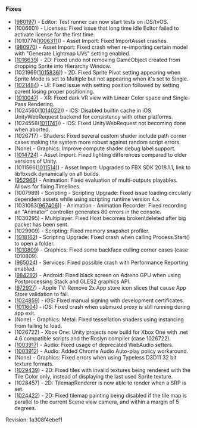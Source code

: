 ### Fixes

*   ([980197](https://issuetracker.unity3d.com/product/unity/issues/guid/980197/)) - Editor: Test runner can now start tests on iOS/tvOS.
*   (1006601) - Licenses: Fixed issue that long time idle Editor failed to activate license for the first time.
*   (1010774([1006311](https://issuetracker.unity3d.com/product/unity/issues/guid/1006311/))) - Asset Import: Fixed ImportAsset crashes.
*   ([980970](https://issuetracker.unity3d.com/product/unity/issues/guid/980970/)) - Asset Import: Fixed crash when re-importing certain model with "Generate Lightmap UVs" setting enabled.
*   ([1016639](https://issuetracker.unity3d.com/product/unity/issues/guid/1016639/)) - 2D: Fixed undo not removing GameObject created from dropping Sprite into Hierarchy Window.
*   (1021969([1015836](https://issuetracker.unity3d.com/product/unity/issues/guid/1015836/))) - 2D: Fixed Sprite Pivot setting appearing when Sprite Mode is set to Multiple but not appearing when it's set to Single.
*   ([1021484](https://issuetracker.unity3d.com/product/unity/issues/guid/1021484/)) - UI: Fixed issue with setting position followed by setting parent losing proper positioning.
*   ([1010047](https://issuetracker.unity3d.com/product/unity/issues/guid/1010047/)) - XR: Fixed dark VR view with Linear Color space and Single-Pass Rendering.
*   (1024560([1014022](https://issuetracker.unity3d.com/product/unity/issues/guid/1014022/))) - iOS: Disabled builtin cache in iOS UnityWebRequest backend for consistency with other platforms.
*   (1024558([1011741](https://issuetracker.unity3d.com/product/unity/issues/guid/1011741/))) - iOS: Fixed UnityWebRequest not becoming done when aborted.
*   (1026717) - Shaders: Fixed several custom shader include path corner cases making the system more robust against random script errors.
*   (None) - Graphics: Improve compute shader debug label support.
*   ([1014724](https://issuetracker.unity3d.com/product/unity/issues/guid/1014724/)) - Asset Import: Fixed lighting differences compared to older versions of Unity.
*   (1011566([1011514](https://issuetracker.unity3d.com/product/unity/issues/guid/1011514/))) - Asset Import: Upgraded to FBX SDK 2018.1.1, link to libfbxsdk dynamically on all builds.
*   ([952966](https://issuetracker.unity3d.com/product/unity/issues/guid/952966/)) - Animation: Fixed evaluation of multi-outputs playables. Allows for fixing Timelines.
*   (1007989) - Scripting - Scripting Upgrade: Fixed issue loading circularly dependent assets while using scripting runtime version 4.x.
*   (1031063([967406](https://issuetracker.unity3d.com/product/unity/issues/guid/967406/))) - Animation - Animation Recorder: Fixed recording an "Animator" controller generates 80 errors in the console.
*   (1030295) - Multiplayer: Fixed Host becomes broken\\deleted after big packet has been sent.
*   (1029909) - Scripting: Fixed memory snapshot profiler.
*   ([1018162](https://issuetracker.unity3d.com/product/unity/issues/guid/1018162/)) - Scripting Upgrade: Fixed crash when calling Process.Start() to open a folder.
*   ([1010809](https://issuetracker.unity3d.com/product/unity/issues/guid/1010809/)) - Graphics: Fixed some backface culling corner cases (case 1010809).
*   ([965024](https://issuetracker.unity3d.com/product/unity/issues/guid/965024/)) - Services: Fixed possible crash with Performance Reporting enabled.
*   ([984292](https://issuetracker.unity3d.com/product/unity/issues/guid/984292/)) - Android: Fixed black screen on Adreno GPU when using Postprocessing Stack and GLES2 graphics API.
*   ([972927](https://issuetracker.unity3d.com/product/unity/issues/guid/972927/)) - Apple TV: Remove 2x App store icon slices that cause App Store validation to fail.
*   ([1024859](https://issuetracker.unity3d.com/product/unity/issues/guid/1024859/)) - iOS: Fixed manual signing with development certificates.
*   ([1011604](https://issuetracker.unity3d.com/product/unity/issues/guid/1011604/)) - iOS: Fixed crash when usbmuxd proxy is still running during app exit.
*   (None) - Graphics: Metal: Fixed tessellation shaders using instancing from failing to load.
*   (1026722) - Xbox One: Unity projects now build for Xbox One with .net 4.6 compatible scripts and the Roslyn compiler (case 1026722).
*   ([1003917](https://issuetracker.unity3d.com/product/unity/issues/guid/1003917/)) - Audio: Fixed usage of deprecated WebAudio setters.
*   ([1003912](https://issuetracker.unity3d.com/product/unity/issues/guid/1003912/)) - Audio: Added Chrome Audio Auto-play policy workaround.
*   (None) - Graphics: Fixed errors when using Typeless D3D11 32 bit texture formats.
*   ([1029439](https://issuetracker.unity3d.com/product/unity/issues/guid/1029439/)) - 2D: Fixed tiles with invalid textures being rendered with the Tile Color only, instead of displaying the last used Sprite texture.
*   (1028457) - 2D: TilemapRenderer is now able to render when a SRP is set.
*   ([1024422](https://issuetracker.unity3d.com/product/unity/issues/guid/1024422/)) - 2D: Fixed tilemap painting being disabled if the tile map is parallel to the current Scene view camera, and within a margin of 5 degrees.

Revision: 1a308f4ebef1